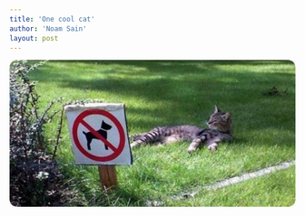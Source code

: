 ```yaml
---
title: 'One cool cat'
author: 'Noam Sain'
layout: post
---
```


![](/assets/2018/2018-04-cat-on-lawn-forbidden-to-dogs.jpg)